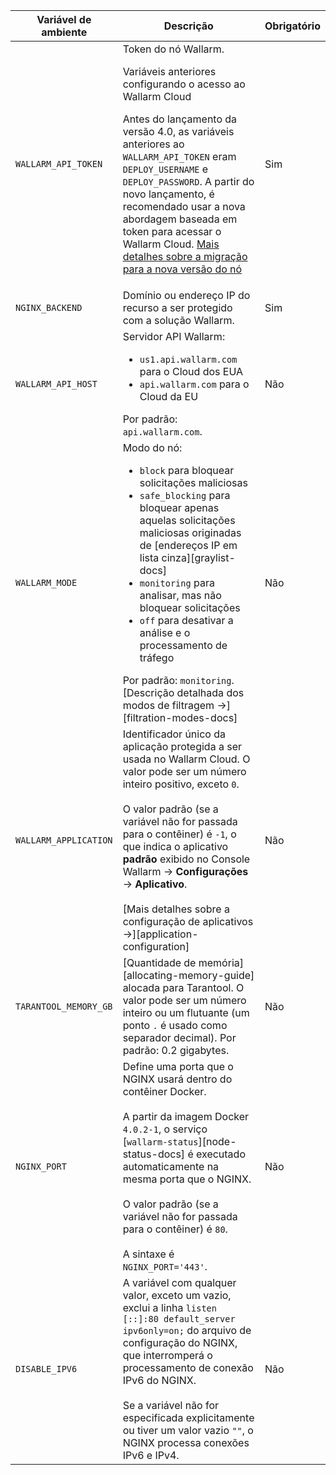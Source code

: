 Variável de ambiente | Descrição | Obrigatório
--- | ---- | ----
`WALLARM_API_TOKEN` | Token do nó Wallarm.<br><div class="admonition info"> <p class="admonition-title">Variáveis anteriores configurando o acesso ao Wallarm Cloud</p> <p>Antes do lançamento da versão 4.0, as variáveis ​​anteriores ao `WALLARM_API_TOKEN` eram` DEPLOY_USERNAME` e `DEPLOY_PASSWORD`. A partir do novo lançamento, é recomendado usar a nova abordagem baseada em token para acessar o Wallarm Cloud. [Mais detalhes sobre a migração para a nova versão do nó](/updating-migrating/docker-container/)</p></div> | Sim
`NGINX_BACKEND` | Domínio ou endereço IP do recurso a ser protegido com a solução Wallarm. | Sim
`WALLARM_API_HOST` | Servidor API Wallarm:<ul><li>`us1.api.wallarm.com` para o Cloud dos EUA</li><li>`api.wallarm.com` para o Cloud da EU</li></ul>Por padrão: `api.wallarm.com`. | Não
`WALLARM_MODE` | Modo do nó:<ul><li>`block` para bloquear solicitações maliciosas</li><li>`safe_blocking` para bloquear apenas aquelas solicitações maliciosas originadas de [endereços IP em lista cinza][graylist-docs]</li><li>`monitoring` para analisar, mas não bloquear solicitações</li><li>`off` para desativar a análise e o processamento de tráfego</li></ul>Por padrão: `monitoring`.<br>[Descrição detalhada dos modos de filtragem →][filtration-modes-docs] | Não
`WALLARM_APPLICATION` | Identificador único da aplicação protegida a ser usada no Wallarm Cloud. O valor pode ser um número inteiro positivo, exceto `0`.<br><br>O valor padrão (se a variável não for passada para o contêiner) é `-1`, o que indica o aplicativo **padrão** exibido no Console Wallarm → **Configurações** → **Aplicativo**.<br><br>[Mais detalhes sobre a configuração de aplicativos →][application-configuration] | Não
`TARANTOOL_MEMORY_GB` | [Quantidade de memória][allocating-memory-guide] alocada para Tarantool. O valor pode ser um número inteiro ou um flutuante (um ponto <code>.</code> é usado como separador decimal). Por padrão: 0.2 gigabytes. | Não
`NGINX_PORT` | Define uma porta que o NGINX usará dentro do contêiner Docker.<br><br>A partir da imagem Docker `4.0.2-1`, o serviço [`wallarm-status`][node-status-docs] é executado automaticamente na mesma porta que o NGINX.<br><br>O valor padrão (se a variável não for passada para o contêiner) é `80`.<br><br>A sintaxe é `NGINX_PORT='443'`. | Não
`DISABLE_IPV6`| A variável com qualquer valor, exceto um vazio, exclui a linha `listen [::]:80 default_server ipv6only=on;` do arquivo de configuração do NGINX, que interromperá o processamento de conexão IPv6 do NGINX.<br><br>Se a variável não for especificada explicitamente ou tiver um valor vazio `""`, o NGINX processa conexões IPv6 e IPv4. | Não
